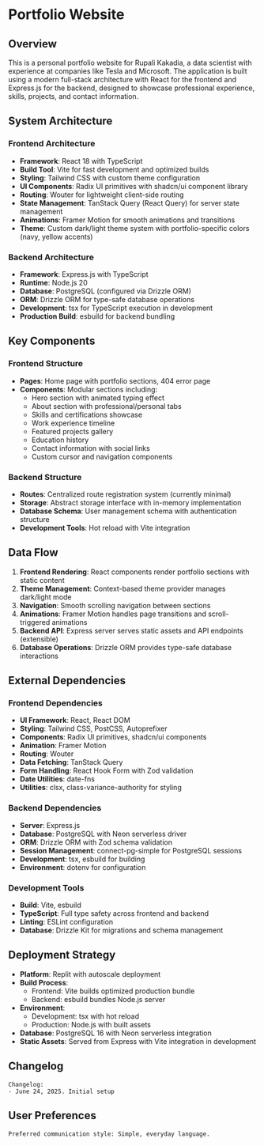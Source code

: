 # Portfolio Website

## Overview

This is a personal portfolio website for Rupali Kakadia, a data scientist with experience at companies like Tesla and Microsoft. The application is built using a modern full-stack architecture with React for the frontend and Express.js for the backend, designed to showcase professional experience, skills, projects, and contact information.

## System Architecture

### Frontend Architecture
- **Framework**: React 18 with TypeScript
- **Build Tool**: Vite for fast development and optimized builds
- **Styling**: Tailwind CSS with custom theme configuration
- **UI Components**: Radix UI primitives with shadcn/ui component library
- **Routing**: Wouter for lightweight client-side routing
- **State Management**: TanStack Query (React Query) for server state management
- **Animations**: Framer Motion for smooth animations and transitions
- **Theme**: Custom dark/light theme system with portfolio-specific colors (navy, yellow accents)

### Backend Architecture
- **Framework**: Express.js with TypeScript
- **Runtime**: Node.js 20
- **Database**: PostgreSQL (configured via Drizzle ORM)
- **ORM**: Drizzle ORM for type-safe database operations
- **Development**: tsx for TypeScript execution in development
- **Production Build**: esbuild for backend bundling

## Key Components

### Frontend Structure
- **Pages**: Home page with portfolio sections, 404 error page
- **Components**: Modular sections including:
  - Hero section with animated typing effect
  - About section with professional/personal tabs
  - Skills and certifications showcase
  - Work experience timeline
  - Featured projects gallery
  - Education history
  - Contact information with social links
  - Custom cursor and navigation components

### Backend Structure
- **Routes**: Centralized route registration system (currently minimal)
- **Storage**: Abstract storage interface with in-memory implementation
- **Database Schema**: User management schema with authentication structure
- **Development Tools**: Hot reload with Vite integration

## Data Flow

1. **Frontend Rendering**: React components render portfolio sections with static content
2. **Theme Management**: Context-based theme provider manages dark/light mode
3. **Navigation**: Smooth scrolling navigation between sections
4. **Animations**: Framer Motion handles page transitions and scroll-triggered animations
5. **Backend API**: Express server serves static assets and API endpoints (extensible)
6. **Database Operations**: Drizzle ORM provides type-safe database interactions

## External Dependencies

### Frontend Dependencies
- **UI Framework**: React, React DOM
- **Styling**: Tailwind CSS, PostCSS, Autoprefixer
- **Components**: Radix UI primitives, shadcn/ui components
- **Animation**: Framer Motion
- **Routing**: Wouter
- **Data Fetching**: TanStack Query
- **Form Handling**: React Hook Form with Zod validation
- **Date Utilities**: date-fns
- **Utilities**: clsx, class-variance-authority for styling

### Backend Dependencies
- **Server**: Express.js
- **Database**: PostgreSQL with Neon serverless driver
- **ORM**: Drizzle ORM with Zod schema validation
- **Session Management**: connect-pg-simple for PostgreSQL sessions
- **Development**: tsx, esbuild for building
- **Environment**: dotenv for configuration

### Development Tools
- **Build**: Vite, esbuild
- **TypeScript**: Full type safety across frontend and backend
- **Linting**: ESLint configuration
- **Database**: Drizzle Kit for migrations and schema management

## Deployment Strategy

- **Platform**: Replit with autoscale deployment
- **Build Process**: 
  - Frontend: Vite builds optimized production bundle
  - Backend: esbuild bundles Node.js server
- **Environment**: 
  - Development: tsx with hot reload
  - Production: Node.js with built assets
- **Database**: PostgreSQL 16 with Neon serverless integration
- **Static Assets**: Served from Express with Vite integration in development

## Changelog

```
Changelog:
- June 24, 2025. Initial setup
```

## User Preferences

```
Preferred communication style: Simple, everyday language.
```